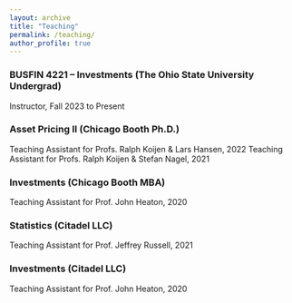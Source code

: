 ```yaml
---
layout: archive
title: "Teaching"
permalink: /teaching/
author_profile: true
---
```


### BUSFIN 4221 – Investments (The Ohio State University Undergrad)
Instructor, Fall 2023 to Present

### Asset Pricing II (Chicago Booth Ph.D.)
Teaching Assistant for Profs. Ralph Koijen & Lars Hansen, 2022 
Teaching Assistant for Profs. Ralph Koijen & Stefan Nagel,	2021 

### Investments (Chicago Booth MBA)
Teaching Assistant for Prof. John Heaton, 2020

### Statistics (Citadel LLC)	
Teaching Assistant for Prof. Jeffrey Russell, 2021

### Investments  (Citadel LLC)	
Teaching Assistant for Prof. John Heaton, 2020
 